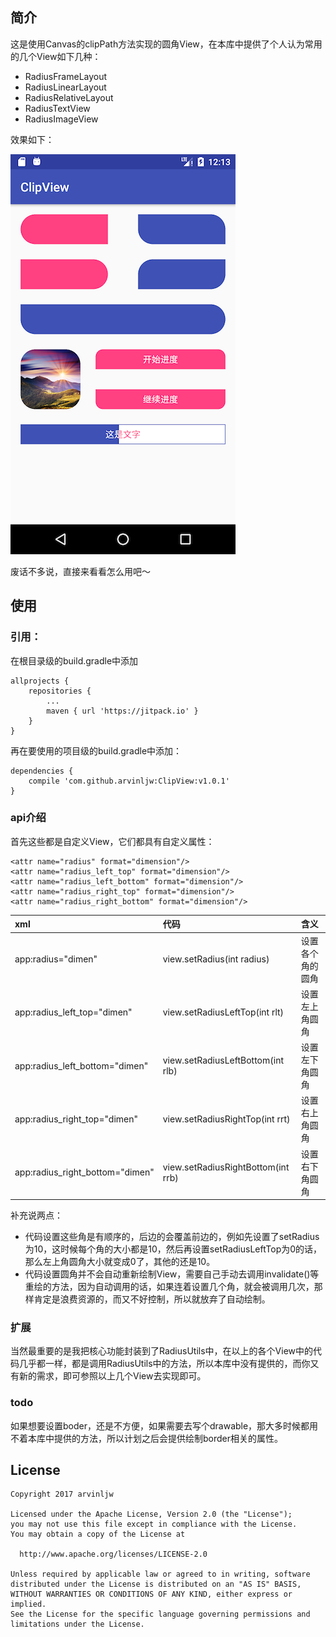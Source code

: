 ## 简介

这是使用Canvas的clipPath方法实现的圆角View，在本库中提供了个人认为常用的几个View如下几种：

* RadiusFrameLayout
* RadiusLinearLayout
* RadiusRelativeLayout
* RadiusTextView
* RadiusImageView

效果如下：

![](screenshot/pic_1.png)

废话不多说，直接来看看怎么用吧～

## 使用

### 引用：

在根目录级的build.gradle中添加

```
allprojects {
	repositories {
		...
		maven { url 'https://jitpack.io' }
	}
}
```

再在要使用的项目级的build.gradle中添加：

```
dependencies {
	compile 'com.github.arvinljw:ClipView:v1.0.1'
}
```

### api介绍

首先这些都是自定义View，它们都具有自定义属性：

```
<attr name="radius" format="dimension"/>
<attr name="radius_left_top" format="dimension"/>
<attr name="radius_left_bottom" format="dimension"/>
<attr name="radius_right_top" format="dimension"/>
<attr name="radius_right_bottom" format="dimension"/>
```

| xml           | 代码           | 含义  |
|:------------- |:-------------| :-----|
| app:radius="dimen"                 | view.setRadius(int radius)        | 设置各个角的圆角 |
| app:radius\_left\_top="dimen"      | view.setRadiusLeftTop(int rlt)      |   设置左上角圆角 |
| app:radius\_left\_bottom="dimen"   | view.setRadiusLeftBottom(int rlb)      |   设置左下角圆角 |
| app:radius\_right\_top="dimen"     | view.setRadiusRightTop(int rrt)      |   设置右上角圆角 |
| app:radius\_right\_bottom="dimen"  | view.setRadiusRightBottom(int rrb)      |   设置右下角圆角 |


补充说两点：

* 代码设置这些角是有顺序的，后边的会覆盖前边的，例如先设置了setRadius为10，这时候每个角的大小都是10，然后再设置setRadiusLeftTop为0的话，那么左上角圆角大小就变成0了，其他的还是10。
* 代码设置圆角并不会自动重新绘制View，需要自己手动去调用invalidate()等重绘的方法，因为自动调用的话，如果连着设置几个角，就会被调用几次，那样肯定是浪费资源的，而又不好控制，所以就放弃了自动绘制。

### 扩展

当然最重要的是我把核心功能封装到了RadiusUtils中，在以上的各个View中的代码几乎都一样，都是调用RadiusUtils中的方法，所以本库中没有提供的，而你又有新的需求，即可参照以上几个View去实现即可。

### todo

如果想要设置boder，还是不方便，如果需要去写个drawable，那大多时候都用不着本库中提供的方法，所以计划之后会提供绘制border相关的属性。

## License

```
Copyright 2017 arvinljw

Licensed under the Apache License, Version 2.0 (the "License");
you may not use this file except in compliance with the License.
You may obtain a copy of the License at

  http://www.apache.org/licenses/LICENSE-2.0

Unless required by applicable law or agreed to in writing, software
distributed under the License is distributed on an "AS IS" BASIS,
WITHOUT WARRANTIES OR CONDITIONS OF ANY KIND, either express or implied.
See the License for the specific language governing permissions and
limitations under the License.
```

